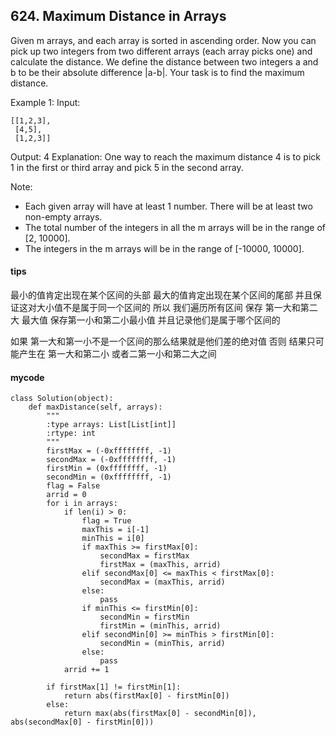 ## 624. Maximum Distance in Arrays

Given m arrays, and each array is sorted in ascending order. Now you can pick up two integers from two different arrays (each array picks one) and calculate the distance. We define the distance between two integers a and b to be their absolute difference |a-b|. Your task is to find the maximum distance.

Example 1:
Input: 

```
[[1,2,3],
 [4,5],
 [1,2,3]]
```

Output: 4
Explanation: 
One way to reach the maximum distance 4 is to pick 1 in the first or third array and pick 5 in the second array.


Note:
- Each given array will have at least 1 number. There will be at least two non-empty arrays.
- The total number of the integers in all the m arrays will be in the range of [2, 10000].
- The integers in the m arrays will be in the range of [-10000, 10000].

#### tips
最小的值肯定出现在某个区间的头部
最大的值肯定出现在某个区间的尾部
并且保证这对大小值不是属于同一个区间的
所以 我们遍历所有区间 保存 第一大和第二大 最大值
保存第一小和第二小最小值 并且记录他们是属于哪个区间的

如果 第一大和第一小不是一个区间的那么结果就是他们差的绝对值
否则 结果只可能产生在 第一大和第二小 或者二第一小和第二大之间

#### mycode

```
class Solution(object):
    def maxDistance(self, arrays):
        """
        :type arrays: List[List[int]]
        :rtype: int
        """
        firstMax = (-0xffffffff, -1)
        secondMax = (-0xffffffff, -1)
        firstMin = (0xffffffff, -1)
        secondMin = (0xffffffff, -1)
        flag = False
        arrid = 0
        for i in arrays:
            if len(i) > 0:
                flag = True
                maxThis = i[-1]
                minThis = i[0]
                if maxThis >= firstMax[0]:
                    secondMax = firstMax
                    firstMax = (maxThis, arrid)
                elif secondMax[0] <= maxThis < firstMax[0]:
                    secondMax = (maxThis, arrid)
                else:
                    pass
                if minThis <= firstMin[0]:
                    secondMin = firstMin
                    firstMin = (minThis, arrid)
                elif secondMin[0] >= minThis > firstMin[0]:
                    secondMin = (minThis, arrid)
                else:
                    pass
            arrid += 1

        if firstMax[1] != firstMin[1]:
            return abs(firstMax[0] - firstMin[0])
        else:
            return max(abs(firstMax[0] - secondMin[0]), abs(secondMax[0] - firstMin[0]))
```
